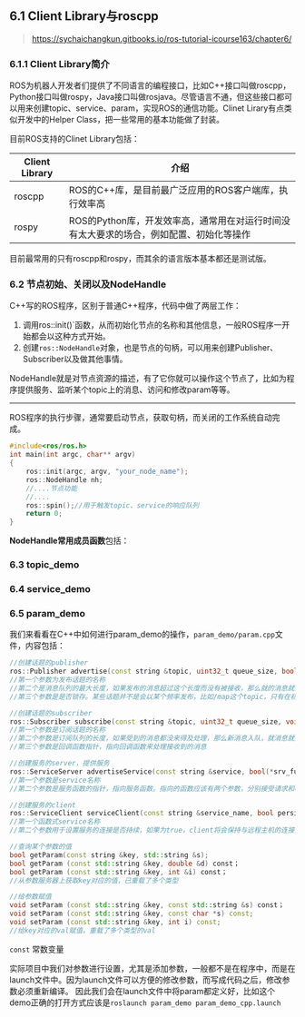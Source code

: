 ## 6.1 Client Library与roscpp

> https://sychaichangkun.gitbooks.io/ros-tutorial-icourse163/chapter6/

### 6.1.1 Client Library简介

ROS为机器人开发者们提供了不同语言的编程接口，比如C++接口叫做roscpp，Python接口叫做rospy，Java接口叫做rosjava。尽管语言不通，但这些接口都可以用来创建topic、service、param，实现ROS的通信功能。Clinet Lirary有点类似开发中的Helper Class，把一些常用的基本功能做了封装。

目前ROS支持的Clinet Library包括：

| Client Library | 介绍                                                         |
| -------------- | ------------------------------------------------------------ |
| roscpp         | ROS的C++库，是目前最广泛应用的ROS客户端库，执行效率高        |
| rospy          | ROS的Python库，开发效率高，通常用在对运行时间没有太大要求的场合，例如配置、初始化等操作 |

目前最常用的只有roscpp和rospy，而其余的语言版本基本都还是测试版。

### 6.2 节点初始、关闭以及NodeHandle

C++写的ROS程序，区别于普通C++程序，代码中做了两层工作：

1. 调用ros::init()`函数，从而初始化节点的名称和其他信息，一般ROS程序一开始都会以这种方式开始。
2. 创建`ros::NodeHandle`对象，也是节点的句柄，可以用来创建Publisher、Subscriber以及做其他事情。

NodeHandle就是对节点资源的描述，有了它你就可以操作这个节点了，比如为程序提供服务、监听某个topic上的消息、访问和修改param等等。

---

ROS程序的执行步骤，通常要启动节点，获取句柄，而关闭的工作系统自动完成。

```c++
#include<ros/ros.h>
int main(int argc, char** argv)
{
    ros::init(argc, argv, "your_node_name"); 
    ros::NodeHandle nh;
    //....节点功能
    //....
    ros::spin();//用于触发topic、service的响应队列
    return 0;
}
```

**NodeHandle常用成员函数**包括：

### 6.3 topic_demo

### 6.4 service_demo

### 6.5 param_demo

我们来看看在C++中如何进行param_demo的操作，`param_demo/param.cpp`文件，内容包括：

```c++
//创建话题的publisher 
ros::Publisher advertise(const string &topic, uint32_t queue_size, bool latch=false); 
//第一个参数为发布话题的名称
//第二个是消息队列的最大长度，如果发布的消息超过这个长度而没有被接收，那么就的消息就会出队。通常设为一个较小的数即可。
//第三个参数是是否锁存。某些话题并不是会以某个频率发布，比如/map这个topic，只有在初次订阅或者地图更新这两种情况下，/map才会发布消息。这里就用到了锁存。

//创建话题的subscriber
ros::Subscriber subscribe(const string &topic, uint32_t queue_size, void(*)(M));
//第一个参数是订阅话题的名称
//第二个参数是订阅队列的长度，如果受到的消息都没来得及处理，那么新消息入队，就消息就会出队
//第三个参数是回调函数指针，指向回调函数来处理接收到的消息

//创建服务的server，提供服务
ros::ServiceServer advertiseService(const string &service, bool(*srv_func)(Mreq &, Mres &)); 
//第一个参数是service名称
//第二个参数是服务函数的指针，指向服务函数。指向的函数应该有两个参数，分别接受请求和响应。

//创建服务的client
ros::ServiceClient serviceClient(const string &service_name, bool persistent=false); 
//第一个函数式service名称
//第二个参数用于设置服务的连接是否持续，如果为true，client将会保持与远程主机的连接，这样后续的请求会快一些。通常我们设为flase

//查询某个参数的值
bool getParam(const string &key, std::string &s); 
bool getParam (const std::string &key, double &d) const；
bool getParam (const std::string &key, int &i) const；
//从参数服务器上获取key对应的值，已重载了多个类型

//给参数赋值
void setParam (const std::string &key, const std::string &s) const；
void setParam (const std::string &key, const char *s) const;
void setParam (const std::string &key, int i) const;
//给key对应的val赋值，重载了多个类型的val
```

`const` 常数变量

实际项目中我们对参数进行设置，尤其是添加参数，一般都不是在程序中，而是在launch文件中。因为launch文件可以方便的修改参数，而写成代码之后，修改参数必须重新编译。 因此我们会在launch文件中将param都定义好，比如这个demo正确的打开方式应该是`roslaunch param_demo param_demo_cpp.launch`



